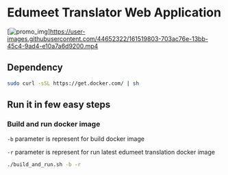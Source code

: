 # Edumeet Translator Web Application
[![promo_img](https://user-images.githubusercontent.com/44652322/161518721-73d105c3-8489-49f5-94fe-50aca69b2a06.png)]https://user-images.githubusercontent.com/44652322/161519803-703ac76e-13bb-45c4-9ad4-e10a7a6d9200.mp4





## Dependency
```sh
sudo curl -sSL https://get.docker.com/ | sh
```
## Run it in few easy steps
### Build and run docker image
`-b` parameter is represent for build docker image

`-r` parameter is represent for run latest edumeet translation docker image

```sh
./build_and_run.sh -b -r
```
